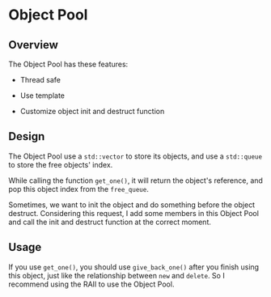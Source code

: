 # Object Pool

## Overview

The Object Pool has these features:

- Thread safe

- Use template

- Customize object init and destruct function

## Design

The Object Pool use a `std::vector` to store its objects, and use a `std::queue` to store the free objects' index.

While calling the function `get_one()`, it will return the object's reference, and pop this object index from the `free_queue`.

Sometimes, we want to init the object and do something before the object destruct. Considering this request, I add some members in this Object Pool and call the init and destruct function at the correct moment.

## Usage

If you use `get_one()`, you should use `give_back_one()` after you finish using this object, just like the relationship between `new` and `delete`. So I recommend using the RAII to use the Object Pool.